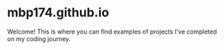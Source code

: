 # mbp174.github.io

Welcome!  This is where you can find examples of projects I've completed on my coding journey.
